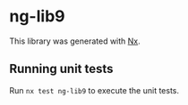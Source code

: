 # ng-lib9

This library was generated with [Nx](https://nx.dev).

## Running unit tests

Run `nx test ng-lib9` to execute the unit tests.
